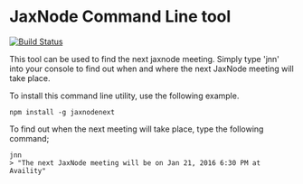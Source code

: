 # JaxNode Command Line tool

[![Build Status](https://travis-ci.org/davidfekke/jaxnodenext.svg?branch=master)](https://travis-ci.org/davidfekke/jaxnodenext)

This tool can be used to find the next jaxnode meeting. 
Simply type 'jnn' into your console to find out when and where the next JaxNode meeting will take place.

To install this command line utility, use the following example.

```
npm install -g jaxnodenext
```

To find out when the next meeting will take place, type the following command;

```
jnn
> "The next JaxNode meeting will be on Jan 21, 2016 6:30 PM at Availity"
```